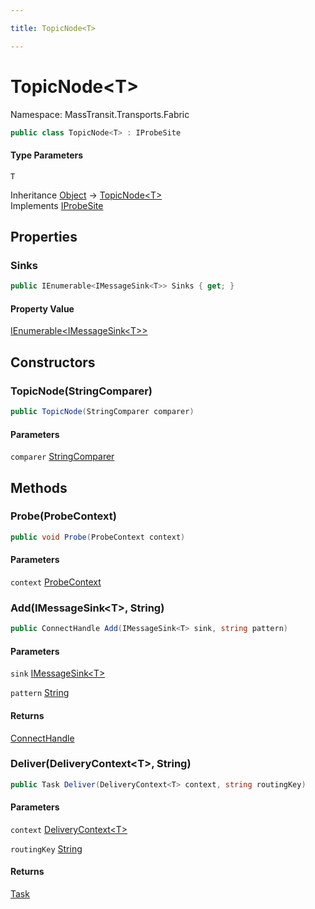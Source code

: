 ```yaml
---

title: TopicNode<T>

---
```


# TopicNode\<T\>

Namespace: MassTransit.Transports.Fabric

```csharp
public class TopicNode<T> : IProbeSite
```

#### Type Parameters

`T`<br/>

Inheritance [Object](https://learn.microsoft.com/en-us/dotnet/api/system.object) → [TopicNode\<T\>](../masstransit-transports-fabric/topicnode-1)<br/>
Implements [IProbeSite](../../masstransit-abstractions/masstransit/iprobesite)

## Properties

### **Sinks**

```csharp
public IEnumerable<IMessageSink<T>> Sinks { get; }
```

#### Property Value

[IEnumerable\<IMessageSink\<T\>\>](https://learn.microsoft.com/en-us/dotnet/api/system.collections.generic.ienumerable-1)<br/>

## Constructors

### **TopicNode(StringComparer)**

```csharp
public TopicNode(StringComparer comparer)
```

#### Parameters

`comparer` [StringComparer](https://learn.microsoft.com/en-us/dotnet/api/system.stringcomparer)<br/>

## Methods

### **Probe(ProbeContext)**

```csharp
public void Probe(ProbeContext context)
```

#### Parameters

`context` [ProbeContext](../../masstransit-abstractions/masstransit/probecontext)<br/>

### **Add(IMessageSink\<T\>, String)**

```csharp
public ConnectHandle Add(IMessageSink<T> sink, string pattern)
```

#### Parameters

`sink` [IMessageSink\<T\>](../masstransit-transports-fabric/imessagesink-1)<br/>

`pattern` [String](https://learn.microsoft.com/en-us/dotnet/api/system.string)<br/>

#### Returns

[ConnectHandle](../../masstransit-abstractions/masstransit/connecthandle)<br/>

### **Deliver(DeliveryContext\<T\>, String)**

```csharp
public Task Deliver(DeliveryContext<T> context, string routingKey)
```

#### Parameters

`context` [DeliveryContext\<T\>](../masstransit-transports-fabric/deliverycontext-1)<br/>

`routingKey` [String](https://learn.microsoft.com/en-us/dotnet/api/system.string)<br/>

#### Returns

[Task](https://learn.microsoft.com/en-us/dotnet/api/system.threading.tasks.task)<br/>
